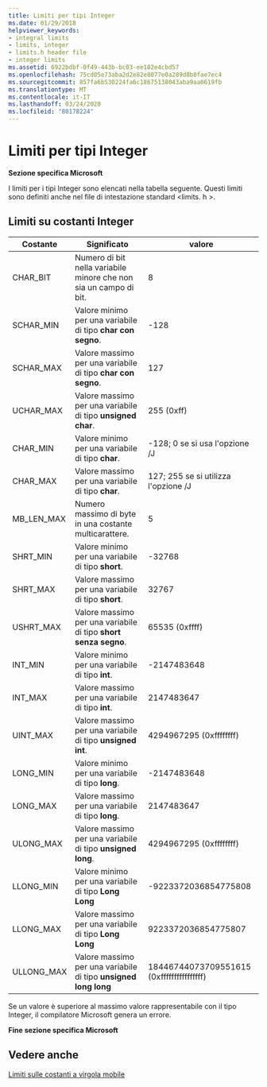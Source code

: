 ```yaml
---
title: Limiti per tipi Integer
ms.date: 01/29/2018
helpviewer_keywords:
- integral limits
- limits, integer
- limits.h header file
- integer limits
ms.assetid: 6922bdbf-0f49-443b-bc03-ee182e4cbd57
ms.openlocfilehash: 75cd05e73aba2d2e82e8077e0a289d8b0fae7ec4
ms.sourcegitcommit: 857fa6b530224fa6c18675138043aba9aa0619fb
ms.translationtype: MT
ms.contentlocale: it-IT
ms.lasthandoff: 03/24/2020
ms.locfileid: "80178224"
---
```

# <a name="integer-limits"></a>Limiti per tipi Integer

**Sezione specifica Microsoft**

I limiti per i tipi Integer sono elencati nella tabella seguente. Questi limiti sono definiti anche nel file di intestazione standard \<limits. h >.

## <a name="limits-on-integer-constants"></a>Limiti su costanti Integer

|Costante|Significato|valore|
|--------------|-------------|-----------|
|CHAR_BIT|Numero di bit nella variabile minore che non sia un campo di bit.|8|
|SCHAR_MIN|Valore minimo per una variabile di tipo **char con segno**.|-128|
|SCHAR_MAX|Valore massimo per una variabile di tipo **char con segno**.|127|
|UCHAR_MAX|Valore massimo per una variabile di tipo **unsigned char**.|255 (0xff)|
|CHAR_MIN|Valore minimo per una variabile di tipo **char**.|-128; 0 se si usa l'opzione /J|
|CHAR_MAX|Valore massimo per una variabile di tipo **char**.|127; 255 se si utilizza l'opzione /J|
|MB_LEN_MAX|Numero massimo di byte in una costante multicarattere.|5|
|SHRT_MIN|Valore minimo per una variabile di tipo **short**.|-32768|
|SHRT_MAX|Valore massimo per una variabile di tipo **short**.|32767|
|USHRT_MAX|Valore massimo per una variabile di tipo **short senza segno**.|65535 (0xffff)|
|INT_MIN|Valore minimo per una variabile di tipo **int**.|-2147483648|
|INT_MAX|Valore massimo per una variabile di tipo **int**.|2147483647|
|UINT_MAX|Valore massimo per una variabile di tipo **unsigned int**.|4294967295 (0xffffffff)|
|LONG_MIN|Valore minimo per una variabile di tipo **long**.|-2147483648|
|LONG_MAX|Valore massimo per una variabile di tipo **long**.|2147483647|
|ULONG_MAX|Valore massimo per una variabile di tipo **unsigned long**.|4294967295 (0xffffffff)|
|LLONG_MIN|Valore minimo per una variabile di tipo **Long Long**|-9223372036854775808|
|LLONG_MAX|Valore massimo per una variabile di tipo **Long Long**|9223372036854775807|
|ULLONG_MAX|Valore massimo per una variabile di tipo **unsigned long long**|18446744073709551615 (0xffffffffffffffff)|

Se un valore è superiore al massimo valore rappresentabile con il tipo Integer, il compilatore Microsoft genera un errore.

**Fine sezione specifica Microsoft**

## <a name="see-also"></a>Vedere anche

[Limiti sulle costanti a virgola mobile](../cpp/floating-limits.md)
